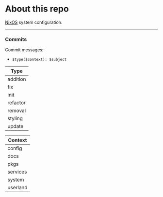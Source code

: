 
# About this repo

[NixOS](https://nixos.org/) system configuration.


---
### Commits
Commit messages:
  - `$type($context): $subject`

| Type     |
| -------- |
| addition |
| fix      |
| init     |
| refactor |
| removal  |
| styling  |
| update   |

| Context  |
| -------- |
| config   |
| docs     |
| pkgs     |
| services |
| system   |
| userland |

